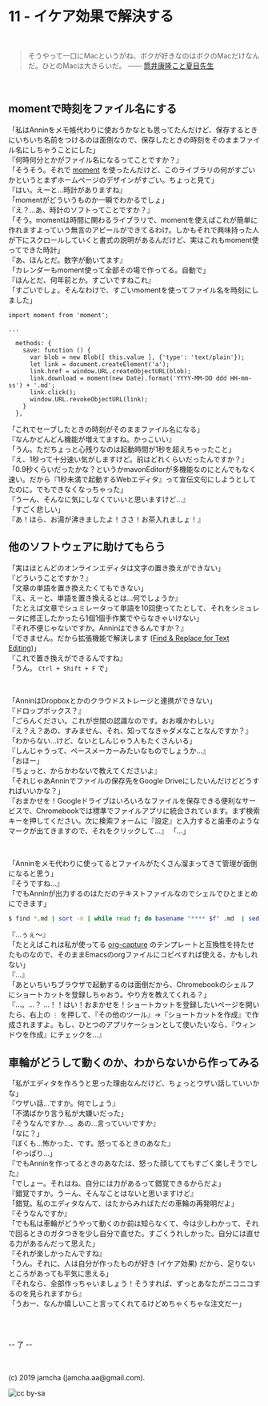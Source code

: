 

# 11 - イケア効果で解決する

<br>

> そうやって一口にMacというがね、ボクが好きなのはボクのMacだけなんだ。ひとのMacは大きらいだ。 ―― [筒井康隆こと夏目先生](https://www.youtube.com/watch?v=vhocvkaZ3dM)

<br>

## momentで時刻をファイル名にする

「私はAnninをメモ帳代わりに使おうかなとも思ってたんだけど、保存するときにいちいち名前をつけるのは面倒なので、保存したときの時刻をそのままファイル名にしちゃうことにした」  
『何時何分とかがファイル名になるってことですか？』  
「そうそう。それで [moment](https://momentjs.com/) を使ったんだけど、このライブラリの何がすごいかというとまずホームページのデザインがすごい。ちょっと見て」  
『はい。えーと…時計がありますね』  
「momentがどういうものか一瞬でわかるでしょ」  
『え？…あ、時計のソフトってことですか？』  
「そう。momentは時間に関わるライブラリで、momentを使えばこれが簡単に作れますよっていう無言のアピールができてるわけ。しかもそれで興味持った人が下にスクロールしていくと書式の説明があるんだけど、実はこれもmoment使ってできた時計」  
『あ、ほんとだ。数字が動いてます』  
「カレンダーもmoment使って全部その場で作ってる。自動で」  
『ほんとだ、何年前とか。すごいですねこれ』  
「すごいでしょ。そんなわけで、すごいmomentを使ってファイル名を時刻にしました」

```vue
import moment from 'moment';

...

  methods: {
    save: function () {
      var blob = new Blob([ this.value ], {'type': 'text/plain'});
      let link = document.createElement('a');
      link.href = window.URL.createObjectURL(blob);
      link.download = moment(new Date).format('YYYY-MM-DD ddd HH-mm-ss') + '.md';
      link.click();
      window.URL.revokeObjectURL(link);
    }
  },
```

「これでセーブしたときの時刻がそのままファイル名になる」  
『なんかどんどん機能が増えてますね。かっこいい』  
「うん。ただちょっと心残りなのは起動時間が1秒を超えちゃったこと」  
『え、1秒って十分速い気がしますけど。前はどれくらいだったんですか？』  
「0.9秒くらいだったかな？というかmavonEditorが多機能なのにとんでもなく速い。だから『1秒未満で起動するWebエディタ』って宣伝文句にしようとしてたのに。でもできなくなっちゃった」  
『うーん、そんなに気にしなくていいと思いますけど…』  
「すごく悲しい」  
『あ！ほら、お湯が沸きましたよ！ささ！お茶入れましょ！』

## 他のソフトウェアに助けてもらう

「実はほとんどのオンラインエディタは文字の置き換えができない」  
『どういうことですか？』  
「文章の単語を置き換えたくてもできない」  
『え、えーと、単語を置き換えるとは…何でしょうか』  
「たとえば文章でシュミレータって単語を10回使ってたとして、それをシミュレータに修正したかったら1個1個手作業でやらなきゃいけない」  
『それ不便じゃないですか。Anninはできるんですか？』  
「できません。だから拡張機能で解決します ([Find & Replace for Text Editing](https://find-and-replace-f6588.firebaseapp.com/))」  
『これで置き換えができるんですね』  
「うん。 `Ctrl + Shift + F` で」

<br>

「AnninはDropboxとかのクラウドストレージと連携ができない」  
『ドロップボックス？』  
「ごらんください。これが世間の認識なのです。おお嘆かわしい」  
『え？え？あの、すみません、それ、知ってなきゃダメなことなんですか？』  
「わからない…けど、ないとしんじゃう人もたくさんいる」  
『しんじゃうって、ペースメーカーみたいなものでしょうか…』  
「おほー」  
『ちょっと、からかわないで教えてくださいよ』  
「それじゃあAnninでファイルの保存先をGoogle Driveにしたいんだけどどうすればいいかな？」  
『おまかせを！Googleドライブはいろいろなファイルを保存できる便利なサービスで、Chromebookでは標準でファイルアプリに統合されています。まず検索キーを押してください。次に検索フォームに『設定』と入力すると歯車のようなマークが出てきますので、それをクリックして…』
「…」

<br>

「Anninをメモ代わりに使ってるとファイルがたくさん溜まってきて管理が面倒になると思う」  
『そうですね…』  
「でもAnninが出力するのはただのテキストファイルなのでシェルでひとまとめにできます」

```sh
$ find *.md | sort -n | while read f; do basename "**** $f" .md  | sed '{s/-/:/3}' | rev | cut -c 4- | rev; printf '\n'; cat "$f"; printf '\n\n'; done >> ../annin.org
```

『…ぅぇ〜』  
「たとえばこれは私が使ってる [org-capture](https://sachachua.com/blog/2015/02/learn-take-notes-efficiently-org-mode/) のテンプレートと互換性を持たせたものなので、そのままEmacsのorgファイルにコピペすれば使える、かもしれない」  
『…』  
「あといちいちブラウザで起動するのは面倒だから、Chromebookのシェルフにショートカットを登録しちゃおう。やり方を教えてくれる？」  
『…。…？ …！！はい！おまかせを！ショートカットを登録したいページを開いたら、右上の `⋮` を押して、『その他のツール』→『ショートカットを作成』で作成されますよ。もし、ひとつのアプリケーションとして使いたいなら、『ウィンドウを作成』にチェックを…』  

## 車輪がどうして動くのか、わからないから作ってみる

「私がエディタを作ろうと思った理由なんだけど、ちょっとウザい話していいかな」  
『ウザい話…ですか。何でしょう』  
「不満ばかり言う私が大嫌いだった」  
『そうなんですか…。あの…言っていいですか』  
「なに？」  
『ぼくも…怖かった、です。怒ってるときのあなた』  
「やっぱり…」  
『でもAnninを作ってるときのあなたは、怒った顔しててもすごく楽しそうでした』  
「でしょー。それはね、自分には力があるって錯覚できるからだよ」  
『錯覚ですか。うーん、そんなことはないと思いますけど』  
「錯覚。私のエディタなんて、はたからみればただの車輪の再発明だよ」  
『そうなんですか』  
「でも私は車輪がどうやって動くのか前は知らなくて、今は少しわかって、それで回るときのガタつきを少し自分で直せた。すごくうれしかった。自分には直せる力があるんだって思えた」  
『それが楽しかったんですね』  
「うん。それに、人は自分が作ったものが好き (イケア効果) だから、足りないところがあっても平気に思える」  
『それなら、全部作っちゃいましょう！そうすれば、ずっとあなたがニコニコするのを見られますから』  
「うおー、なんか嬉しいこと言ってくれてるけどめちゃくちゃな注文だー」

<br>
<br>

-- 了 --

<br>
<br>
(c) 2019 jamcha (jamcha.aa@gmail.com).

![cc by-sa](https://i.creativecommons.org/l/by-sa/4.0/88x31.png)

